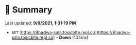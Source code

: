 # 📖 Summary
Last updated: **9/9/2021, 1:31:19 PM**

- `GET` [https://Bhadwa-sala.toxicblte.repl.co](https://Bhadwa-sala.toxicblte.repl.co) - **Down** (104ms)

